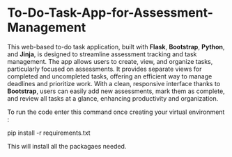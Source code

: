 # To-Do-Task-App-for-Assessment-Management


This web-based to-do task application, built with **Flask**, **Bootstrap**, **Python**, and **Jinja**, is designed to streamline assessment tracking and task management. The app allows users to create, view, and organize tasks, particularly focused on assessments. It provides separate views for completed and uncompleted tasks, offering an efficient way to manage deadlines and prioritize work. With a clean, responsive interface thanks to **Bootstrap**, users can easily add new assessments, mark them as complete, and review all tasks at a glance, enhancing productivity and organization.


To run the code enter this command once creating your virtual environment : 

pip install -r requirements.txt

This will install all the packagaes needed.
